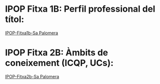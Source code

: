 # IPOP Fitxa 1B: Perfil professional del títol:
[IPOP-Fitxa1b-Sa Palomera ](https://github.com/mhornos/daw-ipop/blob/main/fitxa1B.md)
# IPOP Fitxa 2B: Àmbits de coneixement (ICQP, UCs):
[IPOP-Fitxa2b-Sa Palomera](https://github.com/mhornos/daw-ipop/blob/main/fitxa2b.md)
